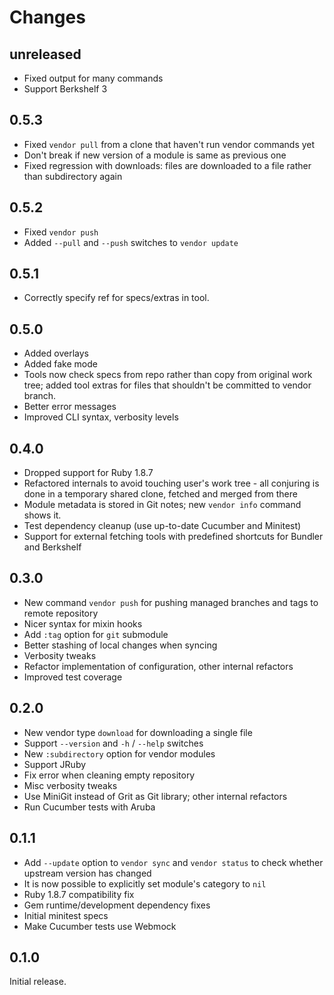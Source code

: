 # Changes

## unreleased

 - Fixed output for many commands
 - Support Berkshelf 3

## 0.5.3

 - Fixed `vendor pull` from a clone that haven't run vendor commands
   yet
 - Don't break if new version of a module is same as previous one
 - Fixed regression with downloads: files are downloaded to a file
   rather than subdirectory again

## 0.5.2

 - Fixed `vendor push`
 - Added `--pull` and `--push` switches to `vendor update`

## 0.5.1

 - Correctly specify ref for specs/extras in tool.

## 0.5.0

 - Added overlays
 - Added fake mode
 - Tools now check specs from repo rather than copy from original
   work tree; added tool extras for files that shouldn't be committed
   to vendor branch.
 - Better error messages
 - Improved CLI syntax, verbosity levels

## 0.4.0

 - Dropped support for Ruby 1.8.7
 - Refactored internals to avoid touching user's work tree - all
   conjuring is done in a temporary shared clone, fetched and merged
   from there
 - Module metadata is stored in Git notes; new `vendor info` command
   shows it.
 - Test dependency cleanup (use up-to-date Cucumber and Minitest)
 - Support for external fetching tools with predefined shortcuts for
   Bundler and Berkshelf

## 0.3.0

 - New command `vendor push` for pushing managed branches and tags to
   remote repository
 - Nicer syntax for mixin hooks
 - Add `:tag` option for `git` submodule
 - Better stashing of local changes when syncing
 - Verbosity tweaks
 - Refactor implementation of configuration, other internal refactors
 - Improved test coverage

## 0.2.0

 - New vendor type `download` for downloading a single file
 - Support `--version` and `-h` / `--help` switches
 - New `:subdirectory` option for vendor modules
 - Support JRuby
 - Fix error when cleaning empty repository
 - Misc verbosity tweaks
 - Use MiniGit instead of Grit as Git library; other internal refactors
 - Run Cucumber tests with Aruba

## 0.1.1

 - Add `--update` option to `vendor sync` and `vendor status` to check
   whether upstream version has changed
 - It is now possible to explicitly set module's category to `nil`
 - Ruby 1.8.7 compatibility fix
 - Gem runtime/development dependency fixes
 - Initial minitest specs
 - Make Cucumber tests use Webmock

## 0.1.0

Initial release.



